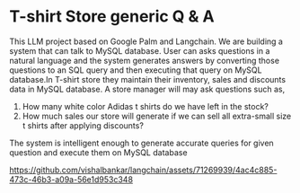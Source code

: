 # T-shirt Store generic Q & A
This LLM project based on Google Palm and Langchain. We are building a system that can talk to MySQL database. User can asks questions in a natural language and the system generates answers by converting those questions to an SQL query and then executing that query on MySQL database.In T-shirt store they maintain their inventory, sales and discounts data in MySQL database. A store manager will may ask questions such as,

1) How many white color Adidas t shirts do we have left in the stock?
2) How much sales our store will generate if we can sell all extra-small size t shirts after applying discounts?

The system is intelligent enough to generate accurate queries for given question and execute them on MySQL database

https://github.com/vishalbankar/langchain/assets/71269939/4ac4c885-473c-46b3-a09a-56e1d953c348




